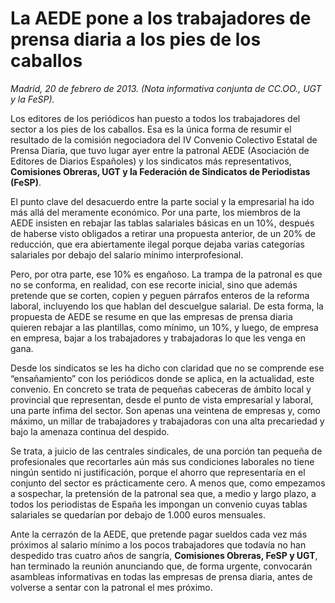 # La AEDE pone a los trabajadores de prensa diaria a los pies de los caballos

*Madrid, 20 de febrero de 2013. (Nota informativa conjunta de CC.OO., UGT y la FeSP).*

Los editores de los periódicos han puesto a todos los trabajadores del sector a los pies de los caballos. Esa es la única forma de resumir el resultado de la comisión negociadora del IV Convenio Colectivo Estatal de Prensa Diaria, que tuvo lugar ayer entre la patronal AEDE (Asociación de Editores de Diarios Españoles) y los sindicatos más representativos, **Comisiones Obreras, UGT y la Federación de Sindicatos de Periodistas (FeSP)**.

El punto clave del desacuerdo entre la parte social y la empresarial ha ido más allá del meramente económico. Por una parte, los miembros de la AEDE insisten en rebajar las tablas salariales básicas en un 10%, después de haberse visto obligados a retirar una propuesta anterior, de un 20% de reducción, que era abiertamente ilegal porque dejaba varias categorías salariales por debajo del salario mínimo interprofesional.

Pero, por otra parte, ese 10% es engañoso. La trampa de la patronal es que no se conforma, en realidad, con ese recorte inicial, sino que además pretende que se corten, copien y peguen párrafos enteros de la reforma laboral, incluyendo los que hablan del descuelgue salarial. De esta forma, la propuesta de AEDE se resume en que las empresas de prensa diaria quieren rebajar a las plantillas, como mínimo, un 10%, y luego, de empresa en empresa, bajar a los trabajadores y trabajadoras lo que les venga en gana.

Desde los sindicatos se les ha dicho con claridad que no se comprende ese “ensañamiento” con los periódicos donde se aplica, en la actualidad, este convenio. En concreto se trata de pequeñas cabeceras de ámbito local y provincial que representan, desde el punto de vista empresarial y laboral, una parte ínfima del sector. Son apenas una veintena de empresas y, como máximo, un millar de trabajadores y trabajadoras con una alta precariedad y bajo la amenaza continua del despido.

Se trata, a juicio de las centrales sindicales, de una porción tan pequeña de profesionales que recortarles aún más sus condiciones laborales no tiene ningún sentido ni justificación, porque el ahorro que representaría en el conjunto del sector es prácticamente cero. A menos que, como empezamos a sospechar, la pretensión de la patronal sea que, a medio y largo plazo, a todos los periodistas de España les impongan un convenio cuyas tablas salariales se quedarían por debajo de 1.000 euros mensuales.

Ante la cerrazón de la AEDE, que pretende pagar sueldos cada vez más próximos al salario mínimo a los pocos trabajadores que todavía no han despedido tras cuatro años de sangría, **Comisiones Obreras, FeSP y UGT**, han terminado la reunión anunciando que, de forma urgente, convocarán asambleas informativas en todas las empresas de prensa diaria, antes de volverse a sentar con la patronal el mes próximo.
